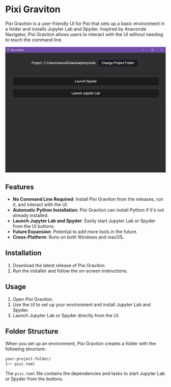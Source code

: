 # Pixi Graviton

Pixi Graviton is a user-friendly UI for Pixi that sets up a basic environment in a folder and installs Jupyter Lab and Spyder. Inspired by Anaconda Navigator, Pixi Graviton allows users to interact with the UI without needing to touch the command line. 

![Pixi Graviton Screenshot](./assets/pixi-graviton.png)

## Features

- **No Command Line Required**: Install Pixi Graviton from the releases, run it, and interact with the UI.
- **Automatic Python Installation**: Pixi Graviton can install Python if it's not already installed.
- **Launch Jupyter Lab and Spyder**: Easily start Jupyter Lab or Spyder from the UI buttons.
- **Future Expansion**: Potential to add more tools in the future.
- **Cross-Platform**: Runs on both Windows and macOS.

## Installation

1. Download the latest release of Pixi Graviton.
2. Run the installer and follow the on-screen instructions.

## Usage

1. Open Pixi Graviton.
2. Use the UI to set up your environment and install Jupyter Lab and Spyder.
3. Launch Jupyter Lab or Spyder directly from the UI.

## Folder Structure

When you set up an environment, Pixi Graviton creates a folder with the following structure:

```
your-project-folder/
├── pixi.toml
```

The `pixi.toml` file contains the dependencies and tasks to start Jupyter Lab or Spyder from the buttons.